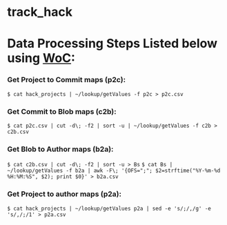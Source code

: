 # track_hack

# Data Processing Steps Listed below using [WoC](https://github.com/woc-hack/tutorial):

###  Get Project to Commit maps (p2c):
`$ cat hack_projects | ~/lookup/getValues -f p2c > p2c.csv`

###  Get Commit to Blob maps (c2b):
`$ cat p2c.csv | cut -d\; -f2 | sort -u | ~/lookup/getValues -f c2b > c2b.csv`

###  Get Blob to Author maps (b2a):
`$ cat c2b.csv | cut -d\; -f2 | sort -u > Bs`
`$ cat Bs | ~/lookup/getValues -f b2a | awk -F\; '{OFS=";"; $2=strftime("%Y-%m-%d %H:%M:%S", $2); print $0}' > b2a.csv`

###  Get Project to author maps (p2a):
`$ cat hack_projects | ~/lookup/getValues p2a | sed -e 's/;/,/g' -e 's/,/;/1' > p2a.csv`
